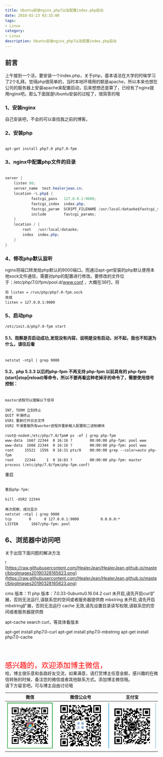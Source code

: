 ```yaml
---
title: Ubuntu安装nginx_php7以及配置index.php启动
date: 2018-02-23 03:33:00
tags: 
- Linux
category: 
- Linux
description: Ubuntu安装nginx_php7以及配置index.php启动
---
```

<!-- image url 
https://raw.githubusercontent.com/HealerJean/HealerJean.github.io/master/blogImages
　　首行缩进
<font color="red">  </font>

<font  color="red" size="4">   </font>


<font size="4">   </font>
-->

## 前言

上午接到一个活，要安装一个index.php，关于php，基本语法在大学的时候学习了2个礼拜。觉得php很简单的，当时本地环境用的额是apache，所以本来也想在公司的服务器上安装apache来配置启动，后来想想还是算了，已经有了nginx就用nginx吧。那么下面就是Ubuntu安装的过程了，很简答的哦


### 1、安装nginx

自己安装吧，不会的可以查找我之前的博客。


### 2、安装php



```shell

apt-get install php7.0 php7.0-fpm 

```

### 3、nginx中配置php文件的目录


```java

server {
    listen 80;
    server_name  test.healerjean.cn;
    location ~\.php$ {
            fastcgi_pass   127.0.0.1:9000;
            fastcgi_index  index.php;
            fastcgi_param  SCRIPT_FILENAME /usr/local/dataoke$fastcgi_script_name;
            include        fastcgi_params;
    }
    location / {
        root   /usr/local/dataoke;
        index  index.php;
    }
}


```

### 4、修改php默认监听

nginx将端口转发给php默认的9000端口。而通过apt-get安装的php默认使用本地sock文件通信，需要对php的配置进行修改。要修改的文件位于：/etc/php/7.0/fpm/pool.d/www.conf ，大概在36行。将


```
将 listen = /run/php/php7.0-fpm.sock
改成
listen = 127.0.0.1:9000

```

### 5、启动php

```shell
/etc/init.d/php7.0-fpm start

```

#### 5.1、观察是否启动成功,发现没有内容，说明是没有启动，对不起，我也不知道为什么，请往后看



```shell

netstat -ntpl | grep 9000

```


#### 5.2、php 5.3.3 以后的php-fpm 不再支持 php-fpm 以前具有的 php-fpm (start|stop|reload)等命令，所以不要再看这种老掉牙的命令了，需要使用信号控制：


```shell

master进程可以理解以下信号

INT, TERM 立刻终止
QUIT 平滑终止
USR1 重新打开日志文件
USR2 平滑重载所有worker进程并重新载入配置和二进制模块

root@-node4:/etc/php/7.0/fpm# ps -ef | grep php-fpm
www-data  1667 22344  0 16:16 ?        00:00:00 php-fpm: pool www
www-data  1668 22344  0 16:16 ?        00:00:00 php-fpm: pool www
root     15521  1556  0 16:31 pts/0    00:00:00 grep --color=auto php-fpm
root     22344     1  0 16:03 ?        00:00:00 php-fpm: master process (/etc/php/7.0/fpm/php-fpm.conf)

```
重启


```shell

重启php-fpm:

kill -USR2 22344

再次观察，成功显示
netstat -ntpl | grep 9000
tcp        0      0 127.0.0.1:9000          0.0.0.0:*               LISTEN      1667/php-fpm: pool 

```

## 6、浏览器中访问吧

关于出现下面问题的解决方法

![https://raw.githubusercontent.com/HealerJean/HealerJean.github.io/master/blogImages20190328165623.png](https://raw.githubusercontent.com/HealerJean/HealerJean.github.io/master/blogImages20190328165623.png)

cms 版本：11
php 版本：7.0.33-0ubuntu0.16.04.2
curl 未开启,请先开启curl扩展，否则无法运行,请联系您的空间或者服务器提供商
mbstring 未开启,请先开启mbstring扩展，否则无法运行
cache 无效,请先设置目录读写权限,请联系您的空间或者服务器提供商


apt-cache search curl，等具体看版本

apt-get install php7.0-curl
apt-get install php7.0-mbstring
apt-get install php7.0-cache




<br/><br/><br/>
<font color="red" size="5"> 感兴趣的，欢迎添加博主微信， </font><br/>
哈，博主很乐意和各路好友交流，如果满意，请打赏博主任意金额，感兴趣的在微信转账的时候，备注您的微信或者其他联系方式。添加博主微信哦。
<br/>
请下方留言吧。可与博主自由讨论哦

|微信 | 微信公众号|支付宝|
|:-------:|:-------:|:------:|
| ![微信](https://raw.githubusercontent.com/HealerJean/HealerJean.github.io/master/assets/img/tctip/weixin.jpg)|![微信公众号](https://raw.githubusercontent.com/HealerJean/HealerJean.github.io/master/assets/img/my/qrcode_for_gh_a23c07a2da9e_258.jpg)|![支付宝](https://raw.githubusercontent.com/HealerJean/HealerJean.github.io/master/assets/img/tctip/alpay.jpg) |




<!-- Gitalk 评论 start  -->

<link rel="stylesheet" href="https://unpkg.com/gitalk/dist/gitalk.css">
<script src="https://unpkg.com/gitalk@latest/dist/gitalk.min.js"></script> 
<div id="gitalk-container"></div>    
 <script type="text/javascript">
    var gitalk = new Gitalk({
		clientID: `1d164cd85549874d0e3a`,
		clientSecret: `527c3d223d1e6608953e835b547061037d140355`,
		repo: `HealerJean.github.io`,
		owner: 'HealerJean',
		admin: ['HealerJean'],
		id: '06L9ze4F7CdWtkvR',
    });
    gitalk.render('gitalk-container');
</script> 

<!-- Gitalk end -->

